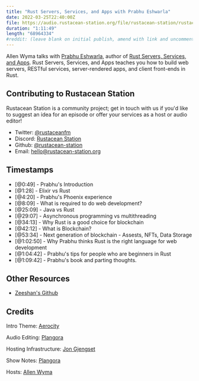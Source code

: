 ```yaml
---
title: "Rust Servers, Services, and Apps with Prabhu Eshwarla"
date: 2022-03-25T22:40:00Z
file: https://audio.rustacean-station.org/file/rustacean-station/rustacean-station-e061-prabhu-eshwarla.mp3
duration: "1:11:49"
length: "68964334"
#reddit: (leave blank on initial publish, amend with link and uncomment this line after Reddit thread has been posted)
---
```

Allen Wyma talks with [Prabhu Eshwarla](https://twitter.com/peshwarla), author of [Rust Servers, Services, and Apps](https://www.manning.com/books/rust-servers-services-and-apps). Rust Servers, Services, and Apps teaches you how to build web servers, RESTful services, server-rendered apps, and client front-ends in Rust.


## Contributing to Rustacean Station

Rustacean Station is a community project; get in touch with us if you'd like to suggest an idea for an episode or offer your services as a host or audio editor!

- Twitter: [@rustaceanfm](https://twitter.com/rustaceanfm)
- Discord: [Rustacean Station](https://discord.gg/cHc3Gyc)
- Github: [@rustacean-station](https://github.com/rustacean-station/)
- Email: [hello@rustacean-station.org](mailto:hello@rustacean-station.org)

## Timestamps 
- [@0:49] - Prabhu's Introduction
- [@1:28] - Elixir vs Rust
- [@4:20] - Prabhu's Phoenix experience
- [@8:09] - What is required to do web development?
- [@25:09] - Java vs Rust
- [@29:07] - Asynchronous programming vs multithreading
- [@34:13] - Why Rust is a good choice for blockchain
- [@42:12] - What is Blockchain?
- [@53:34] - Next generation of blockchain - Assests, NFTs, Data Storage
- [@1:02:50] - Why Prabhu thinks Rust is the right language for web development
- [@1:04:42] - Prabhu's tips for people who are beginners in Rust
- [@1:09:42] - Prabhu's book and parting thoughts.

## Other Resources
- [Zeeshan's Github](https://github.com/zeenix)

## Credits
Intro Theme: [Aerocity](https://twitter.com/AerocityMusic)

Audio Editing: [Plangora](https://twitter.com/plangora)

Hosting Infrastructure: [Jon Gjengset](https://twitter.com/jonhoo/)

Show Notes: [Plangora](https://twitter.com/plangora)

Hosts: [Allen Wyma](https://twitter.com/allenwyma)
